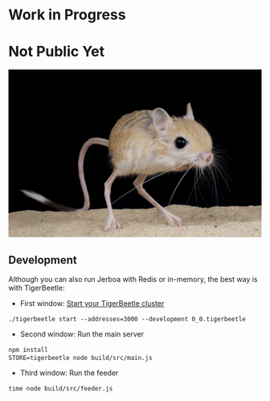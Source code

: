# Work in Progress
# Not Public Yet

![jerboa](./jerboa.jpg)

## Development
Although you can also run Jerboa with Redis or in-memory, the best way is with TigerBeetle:

* First window: [Start your TigerBeetle cluster](https://docs.tigerbeetle.com/quick-start#3-start-your-cluster)
```
./tigerbeetle start --addresses=3000 --development 0_0.tigerbeetle
```
* Second window: Run the main server
```
npm install
STORE=tigerbeetle node build/src/main.js
```
* Third window: Run the feeder
```
time node build/src/feeder.js
```